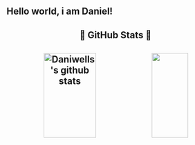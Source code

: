 ## Hello world, i am Daniel!

<!--
**daniwells/daniwells** is a ✨ _special_ ✨ repository because its `README.md` (this file) appears on your GitHub profile.

Here are some ideas to get you started:

- 🔭 I’m currently working on ...
- 🌱 I’m currently learning ...
- 👯 I’m looking to collaborate on ...
- 🤔 I’m looking for help with ...
- 💬 Ask me about ...
- 📫 How to reach me: ...
- 😄 Pronouns: ...
- ⚡ Fun fact: ...
-->

<div align="center">
 <h2>📓 GitHub Stats 📓<h2>
  <a href="https://github.com/daniwells"><img width="49%" height="195px" src="https://github-readme-stats.vercel.app/api?username=daniwells&theme=synthwave&show_icons=true&icon_color=68ddbd&border_color=03bb85&border_radius=10&title_color=68ddbd&text_color=ffffff" alt="Daniwells's github stats"/></a>
  <a href="https://github.com/daniwells"><img width="41%" height="195px" src="https://github-readme-stats.vercel.app/api/top-langs/?username=daniwells&theme=synthwave&layout=compact&border_color=03bb85&title_color=68ddbd&text_color=ffffff"/></a>
</div>
